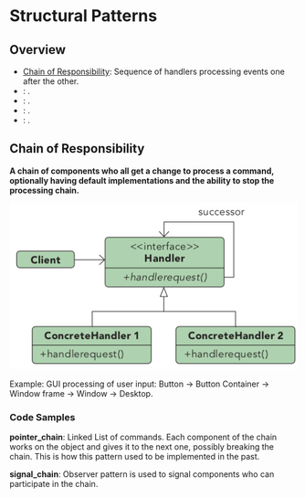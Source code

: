 # Structural Patterns

## Overview

- [Chain of Responsibility](#chain-of-responsibility): Sequence of handlers processing events one after the other.
- [](#): .
- [](#): .
- [](#): .
- [](#): .


## Chain of Responsibility

**A chain of components who all get a change to process a command, optionally having default implementations and the ability to stop the processing chain.**

![UML](chain_of_responsibility/UML.png)

Example: GUI processing of user input: Button -> Button Container -> Window frame -> Window -> Desktop. 

### Code Samples

**pointer_chain**: Linked List of commands. Each component of the chain works on the object and gives it to the next one, possibly breaking the chain. This is how this pattern used to be implemented in the past.

**signal_chain**: Observer pattern is used to signal components who can participate in the chain.
